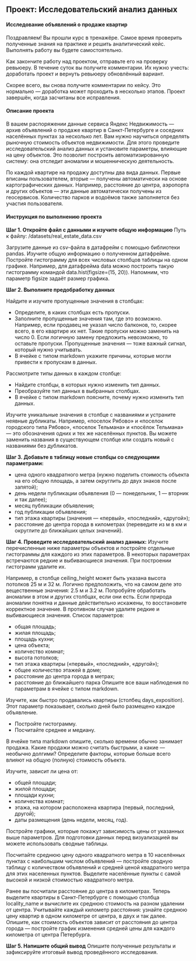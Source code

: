 ## Проект: Исследовательский анализ данных
#### Исследование объявлений о продаже квартир
Поздравляем! Вы прошли курс в тренажёре. Самое время проверить полученные знания на практике и решить аналитический кейс. Выполнять работу вы будете самостоятельно.

Как закончите работу над проектом, отправьте его на проверку ревьюеру. В течение суток вы получите комментарии. Их нужно учесть: доработать проект и вернуть ревьюеру обновлённый вариант.

Скорее всего, вы снова получите комментарии по кейсу. Это нормально — доработка может проходить в несколько этапов.
Проект завершён, когда засчитаны все исправления.

#### Описание проекта
В вашем распоряжении данные сервиса Яндекс Недвижимость — архив объявлений о продаже квартир в Санкт-Петербурге и соседних населённых пунктах за несколько лет. Вам нужно научиться определять рыночную стоимость объектов недвижимости. Для этого проведите исследовательский анализ данных и установите параметры, влияющие на цену объектов. Это позволит построить автоматизированную систему: она отследит аномалии и мошенническую деятельность. 

По каждой квартире на продажу доступны два вида данных. Первые вписаны пользователем, вторые — получены автоматически на основе картографических данных. Например, расстояние до центра, аэропорта и других объектов — эти данные автоматически получены из геосервисов. Количество парков и водоёмов также заполняется без участия пользователя.

#### Инструкция по выполнению проекта
**Шаг 1. Откройте файл с данными и изучите общую информацию**
Путь к файлу: /datasets/real_estate_data.csv

Загрузите данные из csv-файла в датафрейм c помощью библиотеки pandas.
Изучите общую информацию о полученном датафрейме.
Постройте гистограмму для всех числовых столбцов таблицы на одном графике. Например, для датафрейма data можно построить такую гистограмму командой data.hist(figsize=(15, 20)). Напомним, что параметр figsize задаёт размер графика.

**Шаг 2. Выполните предобработку данных**

Найдите и изучите пропущенные значения в столбцах:
- Определите, в каких столбцах есть пропуски.
- Заполните пропущенные значения там, где это возможно. Например, если продавец не указал число балконов, то, скорее всего, в его квартире их нет. Такие пропуски можно заменить на число 0. Если логичную замену предложить невозможно, то оставьте пропуски. Пропущенные значения — тоже важный сигнал, который нужно учитывать.
- В ячейке с типом markdown укажите причины, которые могли привести к пропускам в данных.
  
Рассмотрите типы данных в каждом столбце:
- Найдите столбцы, в которых нужно изменить тип данных.
- Преобразуйте тип данных в выбранных столбцах.
- В ячейке с типом markdown поясните, почему нужно изменить тип данных.
  
Изучите уникальные значения в столбце с названиями и устраните неявные дубликаты. Например, «поселок Рябово» и «поселок городского типа Рябово», «поселок Тельмана» и «посёлок Тельмана» — это обозначения одних и тех же населённых пунктов. Вы можете заменить названия в существующем столбце или создать новый с названиями без дубликатов.

**Шаг 3. Добавьте в таблицу новые столбцы со следующими параметрами:**

- цена одного квадратного метра (нужно поделить стоимость объекта на его общую площадь, а затем округлить до двух знаков после запятой);
- день недели публикации объявления (0 — понедельник, 1 — вторник и так далее);
- месяц публикации объявления;
- год публикации объявления;
- тип этажа квартиры (значения — «‎первый», «последний», «другой»);
- расстояние до центра города в километрах (переведите из м в км и округлите до ближайших целых значений).

**Шаг 4. Проведите исследовательский анализ данных:**
Изучите перечисленные ниже параметры объектов и постройте отдельные гистограммы для каждого из этих параметров. В некоторых параметрах встречаются редкие и выбивающиеся значения. При построении гистограмм удалите их. 

Например, в столбце ceiling_height может быть указана высота потолков 25 м и 32 м. Логично предположить, что на самом деле это вещественные значения: 2.5 м и 3.2 м. Попробуйте обработать аномалии в этом и других столбцах, если они есть. Если природа аномалии понятна и данные действительно искажены, то восстановите    корректное значение. В противном случае удалите редкие и выбивающиеся значения.
Список параметров:
- общая площадь;
- жилая площадь;
- площадь кухни;
- цена объекта;
- количество комнат;
- высота потолков;
- тип этажа квартиры («первый», «последний», «другой»);
- общее количество этажей в доме;
- расстояние до центра города в метрах;
- расстояние до ближайшего парка
Опишите все ваши наблюдения по параметрам в ячейке с типом markdown.

Изучите, как быстро продавались квартиры (столбец days_exposition). Этот параметр показывает, сколько дней было размещено каждое объявление.
- Постройте гистограмму.
- Посчитайте среднее и медиану.

В ячейке типа markdown опишите, сколько времени обычно занимает продажа. Какие продажи можно считать быстрыми, а какие — необычно долгими?
Определите факторы, которые больше всего влияют на общую (полную) стоимость объекта.

Изучите, зависит ли цена от:
- общей площади;
- жилой площади;
- площади кухни;
- количества комнат;
- этажа, на котором расположена квартира (первый, последний, другой);
- даты размещения (день недели, месяц, год).

Постройте графики, которые покажут зависимость цены от указанных выше параметров. Для подготовки данных перед визуализацией вы можете использовать сводные таблицы.

Посчитайте среднюю цену одного квадратного метра в 10 населённых пунктах с наибольшим числом объявлений — постройте сводную таблицу с количеством объявлений и средней ценой квадратного метра для этих населенных пунктов. Выделите населённые пункты с самой высокой и низкой стоимостью квадратного метра.

Ранее вы посчитали расстояние до центра в километрах. Теперь выделите квартиры в Санкт-Петербурге с помощью столбца locality_name и вычислите их среднюю стоимость на разном удалении от центра. Учитывайте каждый километр расстояния: узнайте среднюю цену квартир в одном километре от центра, в двух и так далее. Опишите, как стоимость объектов зависит от расстояния до центра города — постройте график изменения средней цены для каждого километра от центра Петербурга.

**Шаг 5. Напишите общий вывод**
Опишите полученные результаты и зафиксируйте итоговый вывод проведённого исследования.

